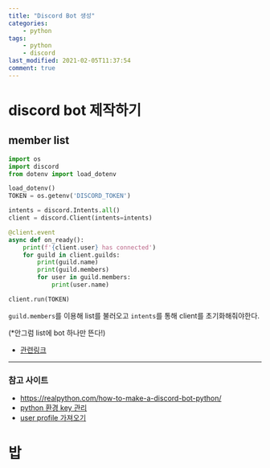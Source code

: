 ```yaml
---
title: "Discord Bot 생성"
categories:
    - python
tags:
    - python
    - discord
last_modified: 2021-02-05T11:37:54
comment: true
---
```


# discord bot 제작하기

## member list
``` python
import os
import discord
from dotenv import load_dotenv

load_dotenv()
TOKEN = os.getenv('DISCORD_TOKEN')

intents = discord.Intents.all()
client = discord.Client(intents=intents)

@client.event
async def on_ready():
    print(f'{client.user} has connected')
    for guild in client.guilds:
        print(guild.name)
        print(guild.members)
        for user in guild.members:
            print(user.name)

client.run(TOKEN)
```

`guild.members`를 이용해 list를 불러오고 `intents`를 통해 client를 초기화해줘야한다. 

(*안그럼 list에 bot 하나만 뜬다!)

- [관련링크](https://stackoverflow.com/questions/64840612/how-to-get-members-of-a-discord-guilddiscord-py)


---
### 참고 사이트
- https://realpython.com/how-to-make-a-discord-bot-python/
- [python 환경 key 관리](https://mingrammer.com/ways-to-manage-the-configuration-in-python/)
- [user profile 가져오기](https://discordpy.readthedocs.io/en/latest/api.html?highlight=user#discord.Profile.user)
# 밥